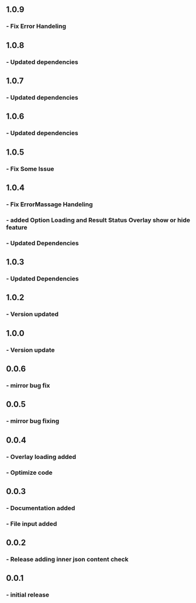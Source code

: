 
## 1.0.9

### - Fix Error Handeling

## 1.0.8

### - Updated dependencies

## 1.0.7

### - Updated dependencies

## 1.0.6

### - Updated dependencies

## 1.0.5

### - Fix Some Issue

## 1.0.4

### - Fix ErrorMassage Handeling

### - added Option Loading and Result Status Overlay show or hide feature

### - Updated Dependencies

## 1.0.3

### - Updated Dependencies

## 1.0.2

### - Version updated

## 1.0.0

### - Version update

## 0.0.6

### - mirror bug fix

## 0.0.5

### - mirror bug fixing

## 0.0.4

### - Overlay loading added

### - Optimize code

## 0.0.3

### - Documentation added

### - File input added

## 0.0.2

### - Release adding inner json content check

## 0.0.1

### - initial release

